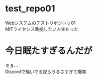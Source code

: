 # test_repo01
Webシステムのテストリポジトリ01   <br>
MITライセンス準拠したい人生だった
<h1>今日眠たすぎるんだが</h1>
<strong>ぐぅ...</strong><br>
Discordで騒いでる奴らうるさすぎて爆笑